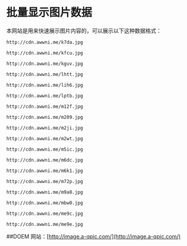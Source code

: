# 批量显示图片数据

本网站是用来快速展示图片内容的，可以展示以下这种数据格式：
```
http://cdn.awwni.me/k7da.jpg

http://cdn.awwni.me/kfcu.jpg

http://cdn.awwni.me/kguv.jpg

http://cdn.awwni.me/lhtt.jpg

http://cdn.awwni.me/lih6.jpg

http://cdn.awwni.me/lptb.jpg

http://cdn.awwni.me/m12f.jpg

http://cdn.awwni.me/m209.jpg

http://cdn.awwni.me/m2ji.jpg

http://cdn.awwni.me/m2wt.jpg

http://cdn.awwni.me/m5ic.jpg

http://cdn.awwni.me/m6dc.jpg

http://cdn.awwni.me/m6k1.jpg

http://cdn.awwni.me/m72p.jpg

http://cdn.awwni.me/m9a8.jpg

http://cdn.awwni.me/mbw0.jpg

http://cdn.awwni.me/me9c.jpg

http://cdn.awwni.me/me9e.jpg

```

##DOEM 网站：[http://image.a-qpic.com/](http://image.a-qpic.com/)
